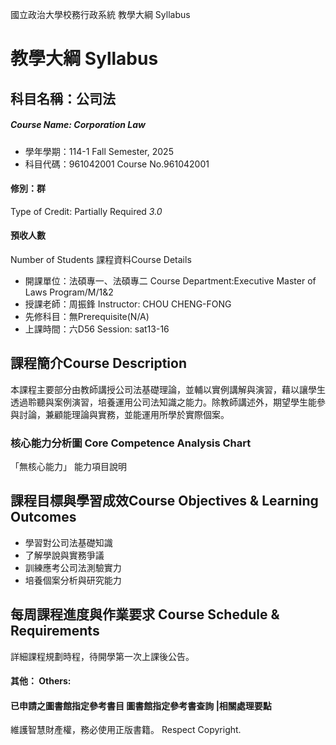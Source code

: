 國立政治大學校務行政系統 教學大綱 Syllabus
# 教學大綱 Syllabus
##  科目名稱：公司法
#####  Course Name: Corporation Law
  * 學年學期：114-1 Fall Semester, 2025 
  * 科目代碼：961042001 Course No.961042001
#### 修別：群
Type of Credit: Partially Required 
_3.0_
#### 預收人數
Number of Students
課程資料Course Details
  * 開課單位：法碩專一、法碩專二 Course Department:Executive Master of Laws Program/M/1&2 
  * 授課老師：周振鋒 Instructor: CHOU CHENG-FONG 
  * 先修科目：無Prerequisite(N/A)
  * 上課時間：六D56 Session: sat13-16
##  課程簡介Course Description
本課程主要部分由教師講授公司法基礎理論，並輔以實例講解與演習，藉以讓學生透過聆聽與案例演習，培養運用公司法知識之能力。除教師講述外，期望學生能參與討論，兼顧能理論與實務，並能運用所學於實際個案。
###  核心能力分析圖 Core Competence Analysis Chart
「無核心能力」 
能力項目說明
##  課程目標與學習成效Course Objectives & Learning Outcomes 
  * 學習對公司法基礎知識
  * 了解學說與實務爭議
  * 訓練應考公司法測驗實力
  * 培養個案分析與研究能力
##  每周課程進度與作業要求 Course Schedule & Requirements
詳細課程規劃時程，待開學第一次上課後公告。
####  其他： Others:
####  已申請之圖書館指定參考書目  圖書館指定參考書查詢 |相關處理要點
維護智慧財產權，務必使用正版書籍。 Respect Copyright.